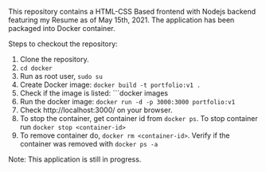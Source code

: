 This repository contains a HTML-CSS Based frontend with Nodejs backend featuring my Resume as of May 15th, 2021. 
The application has been packaged into Docker container.

Steps to checkout the repository:
1. Clone the repository.
2. ```cd docker```
3. Run as root user, ```sudo su```
4. Create Docker image: ```docker build -t portfolio:v1 .```
5. Check if the image is listed: ```docker images
6. Run the docker image: ```docker run -d -p 3000:3000 portfolio:v1```
7. Check http://localhost:3000/ on your browser.
8. To stop the container, get container id from ```docker ps```. To stop container run ```docker stop <container-id>```
9. To remove container do, ```docker rm <container-id>```. Verify if the container was removed with ```docker ps -a```


Note: This application is still in progress.
